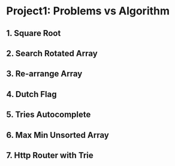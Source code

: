 # Project1: Problems vs Algorithm
## 1. Square Root
## 2. Search Rotated Array
## 3. Re-arrange Array
## 4. Dutch Flag
## 5. Tries Autocomplete
## 6. Max Min Unsorted Array
## 7. Http Router with Trie

